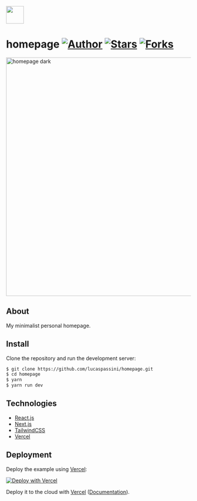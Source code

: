 
<img src="public/static/favicon/favicon.ico" width="48"/>
  
# homepage [![Author](https://img.shields.io/badge/author-lucaspassini-lightgrey)](https://github.com/lucaspassini) [![Stars](https://img.shields.io/github/stars/lucaspassini/react-meals?color=lightgrey)](https://github.com/lucaspassini/react-meals/stargazers) [![Forks](https://img.shields.io/github/forks/lucaspassini/react-meals?color=lightgrey)](https://github.com/lucaspassini/react-meals/network/members)

<img src="https://user-images.githubusercontent.com/47937044/202001095-6c28976e-d96c-4a7a-999a-69766d4b34cb.png" width="650" alt="homepage dark" />

## About

My minimalist personal homepage.

## Install

Clone the repository and run the development server:

```bash
$ git clone https://github.com/lucaspassini/homepage.git
$ cd homepage
$ yarn
$ yarn run dev
```

## Technologies

- [React.js](https://beta.reactjs.org/)
- [Next.js](https://nextjs.org/docs/getting-started)
- [TailwindCSS](https://tailwindcss.com/)
- [Vercel](https://vercel.com/docs)

## Deployment

Deploy the example using [Vercel](https://vercel.com?utm_source=github&utm_medium=readme&utm_campaign=next-example):

[![Deploy with Vercel](https://vercel.com/button)](https://vercel.com/new/git/external?repository-url=https://github.com/vercel/next.js/tree/canary/examples/with-tailwindcss&project-name=with-tailwindcss&repository-name=with-tailwindcss)

Deploy it to the cloud with [Vercel](https://vercel.com/new?utm_source=github&utm_medium=readme&utm_campaign=next-example) ([Documentation](https://nextjs.org/docs/deployment)).
